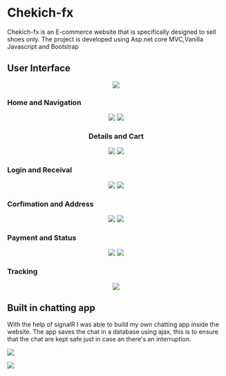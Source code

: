 # Chekich-fx
Chekich-fx is an E-commerce website that is specifically designed to sell shoes only.
The project is developed using Asp.net core MVC,Vanilla Javascript and Bootstrap
<h2>User Interface</h2>
<p align="center">
  <img src="https://github.com/Siyabongahenry/Project-Images/blob/main/Chekich/Store/img.png"/>
</p>
<h3 aligh="center">Home and Navigation</h3>
<p align="center">
     <img src="https://github.com/Siyabongahenry/Project-Images/blob/main/Chekich/Store/img1.png"/>
    <img src="https://github.com/Siyabongahenry/Project-Images/blob/main/Chekich/Store/img3.png"/>
</p>
<h3 style="text-align:center;">Details and Cart</h3>
<p align="center">
  <img src="https://github.com/Siyabongahenry/Project-Images/blob/main/Chekich/Store/img4.png"/>
   <img src="https://github.com/Siyabongahenry/Project-Images/blob/main/Chekich/Store/img5.png"/>
</p>
<h3>Login and Receival</h3>
<p align="center">
  <img src="https://github.com/Siyabongahenry/Project-Images/blob/main/Chekich/Store/img6.png"/>
  <img src="https://github.com/Siyabongahenry/Project-Images/blob/main/Chekich/Store/img7.png"/>
</p>
<h3>Corfimation and Address</h3>
<p align="center">
  <img src="https://github.com/Siyabongahenry/Project-Images/blob/main/Chekich/Store/img8.png"/>
  <img src="https://github.com/Siyabongahenry/Project-Images/blob/main/Chekich/Store/img9.png"/>
</p>
<h3>Payment and Status</h3>
<p align="center">
  <img src="https://github.com/Siyabongahenry/Project-Images/blob/main/Chekich/Store/img10.png"/>
  <img src="https://github.com/Siyabongahenry/Project-Images/blob/main/Chekich/Store/img11.png"/>
</p>
<h3>Tracking</h3>
<p align="center">
  <img src="https://github.com/Siyabongahenry/Project-Images/blob/main/Chekich/Store/img12.png"/>
</p>
<h2>Built in chatting app</h2>
<p aligh="center">
  With the help of signalR I was able to build my own chatting app inside the website. The app saves the chat in a database using ajax, this is to
  ensure that the chat are kept safe just in case an there's an interruption.
</p>
<p align="center>
  <img src="https://github.com/Siyabongahenry/Project-Images/blob/main/Chekich/Chat/img1.png"/>
  <img src="https://github.com/Siyabongahenry/Project-Images/blob/main/Chekich/Chat/img2.png"/>                                                                         </p> 
<p align="center>                                                                                        
  <img src="https://github.com/Siyabongahenry/Project-Images/blob/main/Chekich/Chat/img3.png"/>
  <img src="https://github.com/Siyabongahenry/Project-Images/blob/main/Chekich/Chat/img4.png"/>
</p>

                                                                                                   


